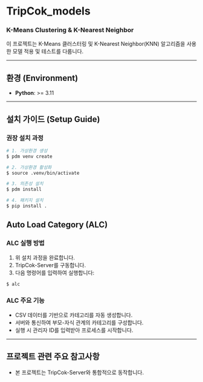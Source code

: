 # **TripCok_models**

### **K-Means Clustering & K-Nearest Neighbor**

이 프로젝트는 K-Means 클러스터링 및 K-Nearest Neighbor(KNN) 알고리즘을 사용한 모델 적용 및 테스트를 다룹니다.

---

## **환경 (Environment)**

- **Python**: >= 3.11

---

## **설치 가이드 (Setup Guide)**

### **권장 설치 과정**

```bash
# 1. 가상환경 생성
$ pdm venv create

# 2. 가상환경 활성화
$ source .venv/bin/activate

# 3. 의존성 설치
$ pdm install

# 4. 패키지 설치
$ pip install .
```

## Auto Load Category (ALC)

### ALC 실행 방법

1. 위 설치 과정을 완료합니다.
2. TripCok-Server를 구동합니다.
3. 다음 명령어를 입력하여 실행합니다:

```bash
$ alc
```

### ALC 주요 기능

- CSV 데이터를 기반으로 카테고리를 자동 생성합니다.
- 서버와 통신하여 부모-자식 관계의 카테고리를 구성합니다.
- 실행 시 관리자 ID를 입력받아 프로세스를 시작합니다.

---

## 프로젝트 관련 주요 참고사항

- 본 프로젝트는 TripCok-Server와 통합적으로 동작합니다.